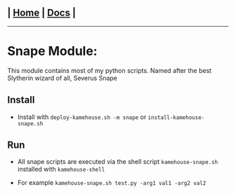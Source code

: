 | [Home](/README.md) | [Docs](/docs/README.md) |
---------------------------------------------------------------

*********************

# Snape Module:

This module contains most of my python scripts. Named after the best Slytherin wizard of all, Severus Snape

## Install

- Install with `deploy-kamehouse.sh -m snape` or `install-kamehouse-snape.sh` 

## Run

- All snape scripts are executed via the shell script `kamehouse-snape.sh` installed with `kamehouse-shell`

- For example `kamehouse-snape.sh test.py -arg1 val1 -arg2 val2`
